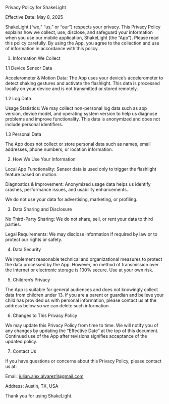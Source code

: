 Privacy Policy for ShakeLight

Effective Date: May 8, 2025

ShakeLight (“we,” “us,” or “our”) respects your privacy. This Privacy Policy explains how we collect, use, disclose, and safeguard your information when you use our mobile application, ShakeLight (the “App”). Please read this policy carefully. By using the App, you agree to the collection and use of information in accordance with this policy.

1. Information We Collect

1.1 Device Sensor Data

Accelerometer & Motion Data: The App uses your device’s accelerometer to detect shaking gestures and activate the flashlight. This data is processed locally on your device and is not transmitted or stored remotely.

1.2 Log Data

Usage Statistics: We may collect non-personal log data such as app version, device model, and operating system version to help us diagnose problems and improve functionality. This data is anonymized and does not include personal identifiers.

1.3 Personal Data

The App does not collect or store personal data such as names, email addresses, phone numbers, or location information.

2. How We Use Your Information

Local App Functionality: Sensor data is used only to trigger the flashlight feature based on motion.

Diagnostics & Improvement: Anonymized usage data helps us identify crashes, performance issues, and usability enhancements.

We do not use your data for advertising, marketing, or profiling.

3. Data Sharing and Disclosure

No Third-Party Sharing: We do not share, sell, or rent your data to third parties.

Legal Requirements: We may disclose information if required by law or to protect our rights or safety.

4. Data Security

We implement reasonable technical and organizational measures to protect the data processed by the App. However, no method of transmission over the Internet or electronic storage is 100% secure. Use at your own risk.

5. Children’s Privacy

The App is suitable for general audiences and does not knowingly collect data from children under 13. If you are a parent or guardian and believe your child has provided us with personal information, please contact us at the address below so we can delete such information.

6. Changes to This Privacy Policy

We may update this Privacy Policy from time to time. We will notify you of any changes by updating the “Effective Date” at the top of this document. Continued use of the App after revisions signifies acceptance of the updated policy.

7. Contact Us

If you have questions or concerns about this Privacy Policy, please contact us at:

Email: julian.alex.alvarez1@gmail.com

Address:  Austin, TX, USA

Thank you for using ShakeLight.

